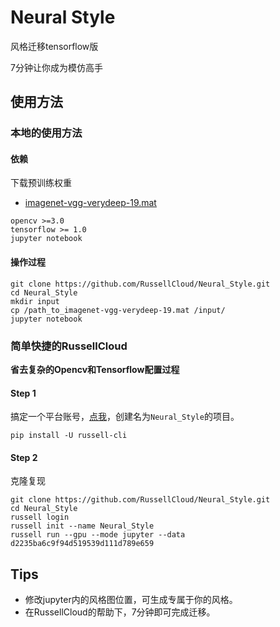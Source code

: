 # Neural Style 
风格迁移tensorflow版

7分钟让你成为模仿高手


## 使用方法

### 本地的使用方法

#### 依赖
下载预训练权重
- [imagenet-vgg-verydeep-19.mat](http://www.vlfeat.org/matconvnet/models/imagenet-vgg-verydeep-19.mat)
```
opencv >=3.0
tensorflow >= 1.0
jupyter notebook
```

#### 操作过程
```
git clone https://github.com/RussellCloud/Neural_Style.git
cd Neural_Style
mkdir input
cp /path_to_imagenet-vgg-verydeep-19.mat /input/
jupyter notebook
```

### 简单快捷的RussellCloud
**省去复杂的Opencv和Tensorflow配置过程**
#### Step 1 
搞定一个平台账号，[点我](http://russellcloud.com/welcome)，创建名为`Neural_Style`的项目。

```
pip install -U russell-cli

```

#### Step 2
克隆复现

```
git clone https://github.com/RussellCloud/Neural_Style.git
cd Neural_Style
russell login
russell init --name Neural_Style
russell run --gpu --mode jupyter --data d2235ba6c9f94d519539d111d789e659
```

## Tips
- 修改jupyter内的风格图位置，可生成专属于你的风格。
- 在RussellCloud的帮助下，7分钟即可完成迁移。

